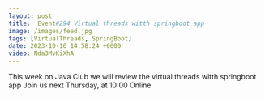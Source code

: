 ```yaml
---
layout: post
title:  Event#294 Virtual threads witth springboot app
image: /images/feed.jpg
tags: [VirtualThreads, SpringBoot]
date: 2023-10-16 14:58:24 +0000
video: Nda3MvKiXhA
---
```


This week on Java Club we will review the virtual threads witth springboot app
Join us next Thursday, at 10:00 Online
